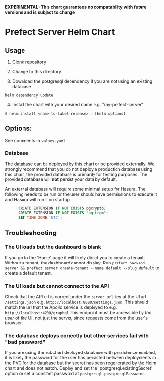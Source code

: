**EXPERIMENTAL: This chart guarantees no compatability with future versions and is subject to change**

# Prefect Server Helm Chart

## Usage

1. Clone repository

2. Change to this directory

3. Download the postgresql dependency if you are not using an existing database

```
helm dependency update
```

4. Install the chart with your desired name e.g. "my-prefect-server"

```
$ helm install <name-to-label-release> . [helm options]
```

## Options:

See comments in `values.yaml`.

### Database

The database can be deployed by this chart or be provided externally. 
We strongly recommend that you do not deploy a production database using this chart, the provided database is primarily for testing purposes.
The provided database will **not** persist your data by default.

An external database will require some minimal setup for Hasura.
The following needs to be run or the user should have permissions to execute it and Hasura will run it on startup:
```sql
      CREATE EXTENSION IF NOT EXISTS pgcrypto;
      CREATE EXTENSION IF NOT EXISTS "pg_trgm";
      SET TIME ZONE 'UTC';
```

## Troubleshooting

### The UI loads but the dashboard is blank

If you go to the 'Home' page it will likely direct you to create a tenant. Without a tenant, the dashboard cannot display.
Run `prefect backend server && prefect server create-tenant --name default --slug default` to create a default tenant.

### The UI loads but cannot connect to the API

Check that the API url is correct under the `server_url` key at the UI url `/settings.json` e.g. `http://localhost:8080/settings.json`.
This should match the url that the Apollo service is deployed to e.g. `http://localhost:4200/graphql`
This endpoint must be accessible by *the user* of the UI, not just the server, since requests come from the user's browser.

### The database deploys correctly but other services fail with "bad password"

If you are using the subchart deployed database with persistence enabled, 
it is likely the password for the user has persisted between deployments in the PVC for the database but the secret has been regenerated by the Helm chart and does not match. 
Deploy and set the 'postgresql.existingSecret' option or set a constant password at `postgresql.postgresqlPassword`.
